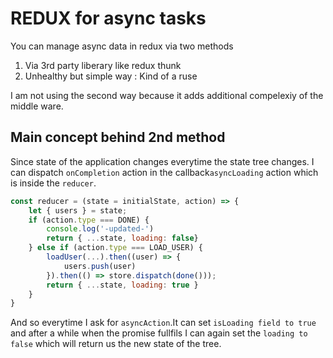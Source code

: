 # REDUX for async tasks

You can manage async data in redux via two methods

1. Via 3rd party liberary like redux thunk
2. Unhealthy but simple way : Kind of a ruse

I am not using the second way because it adds additional compelexiy of the middle ware.

## Main concept behind 2nd method

Since state of the application changes everytime the state tree changes. I can dispatch `onCompletion` action in the callback`asyncLoading` action which is inside the `reducer`.

```js
const reducer = (state = initialState, action) => {
    let { users } = state;
    if (action.type === DONE) {
        console.log('-updated-')
        return { ...state, loading: false}
    } else if (action.type === LOAD_USER) {
        loadUser(...).then((user) => {
            users.push(user)
        }).then(() => store.dispatch(done()));
        return { ...state, loading: true }
    }
}
```

And so everytime I ask for `asyncAction`.It can set `isLoading field to true` and after a while when the promise fullfils I can again set the `loading to false` which will return us the new state of the tree.
